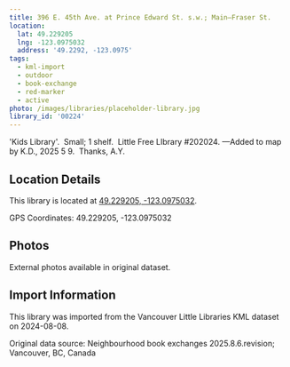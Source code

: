 ```yaml
---
title: 396 E. 45th Ave. at Prince Edward St. s.w.; Main—Fraser St.
location:
  lat: 49.229205
  lng: -123.0975032
  address: '49.2292, -123.0975'
tags:
  - kml-import
  - outdoor
  - book-exchange
  - red-marker
  - active
photo: /images/libraries/placeholder-library.jpg
library_id: '00224'
---
```

'Kids Library'.  Small; 1 shelf.  
Little Free LIbrary #202024.
—Added to map by K.D., 2025 5 9.  Thanks, A.Y.

## Location Details

This library is located at [49.229205, -123.0975032](https://www.google.com/maps?q=49.229205,-123.0975032).

GPS Coordinates: 49.229205, -123.0975032

## Photos

External photos available in original dataset.

## Import Information

This library was imported from the Vancouver Little Libraries KML dataset on 2024-08-08.

Original data source: Neighbourhood book exchanges 2025.8.6.revision; Vancouver, BC, Canada
